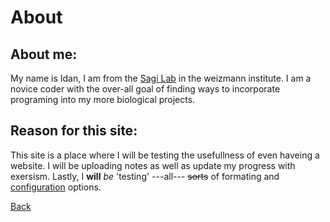 # About
## About me:
My name is Idan,
I am from the [Sagi Lab](http://www.weizmann.ac.il/Biological_Regulation/IritSagi/home) in the weizmann institute.
I am a novice coder with the over-all goal of finding ways to incorporate programing into my more biological projects.

## Reason for this site:
This site is a place where I will be testing the usefullness of even haveing a website.
I will be uploading notes as well as update my progress with exersism.
Lastly, I **will** *be* 'testing' ---all--- ~~sorts~~ of formating and [configuration](https://idanadir.github.io/) options.

[Back](https://idanadir.github.io)
